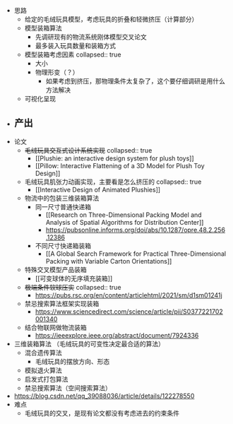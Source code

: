 - 思路
	- 给定的毛绒玩具模型，考虑玩具的折叠和轻微挤压（计算部分）
	- 模型装箱算法
		- 先调研现有的物流系统刚体模型交叉论文
		- 最多装入玩具数量和装箱方式
	- 模型装箱考虑因素
	  collapsed:: true
		- 大小
		- 物理形变（？）
			- 如果考虑到挤压，那物理条件太复杂了，这个要仔细调研是用什么方法解决
	- 可视化呈现
- 产出
	-
- 论文
	- ~~毛绒玩具交互式设计系统实现~~
	  collapsed:: true
		- [[Plushie: an interactive design system for plush toys]]
		- [[Pillow: Interactive Flattening of a 3D Model for Plush Toy Design]]
	- 毛绒玩具肌张力动画实现，主要看是怎么挤压的
	  collapsed:: true
		- [[Interactive Design of Animated Plushies]]
	- 物流中的包装三维装箱算法
		- 同一尺寸普通快递箱
			- [[Research on Three-Dimensional Packing Model and Analysis  of Spatial Algorithms for Distribution Center]]
			- https://pubsonline.informs.org/doi/abs/10.1287/opre.48.2.256.12386
		- 不同尺寸快递箱装箱
			- [[A Global Search Framework for Practical  Three-Dimensional Packing with Variable Carton Orientations]]
	- 特殊交叉模型产品装箱
		- [[可变球体的无序填充装箱]]
	- ~~极端条件软球压实~~
	  collapsed:: true
		- https://pubs.rsc.org/en/content/articlehtml/2021/sm/d1sm01241j
	- 禁忌搜索算法框架实现装箱
		- https://www.sciencedirect.com/science/article/pii/S0377221702001340
	- 结合物联网做物流装箱
		- https://ieeexplore.ieee.org/abstract/document/7924336
- 三维装箱算法
  （毛绒玩具的可变性决定最合适的算法）
	- 混合遗传算法
		- 毛绒玩具的摆放方向、形态
	- 模拟退火算法
	- 启发式打包算法
	- 禁忌搜索算法（空间搜索算法）
- https://blog.csdn.net/qq_39088036/article/details/122278550
- 难点
	- 毛绒玩具的交叉，是现有论文都没有考虑进去的约束条件
